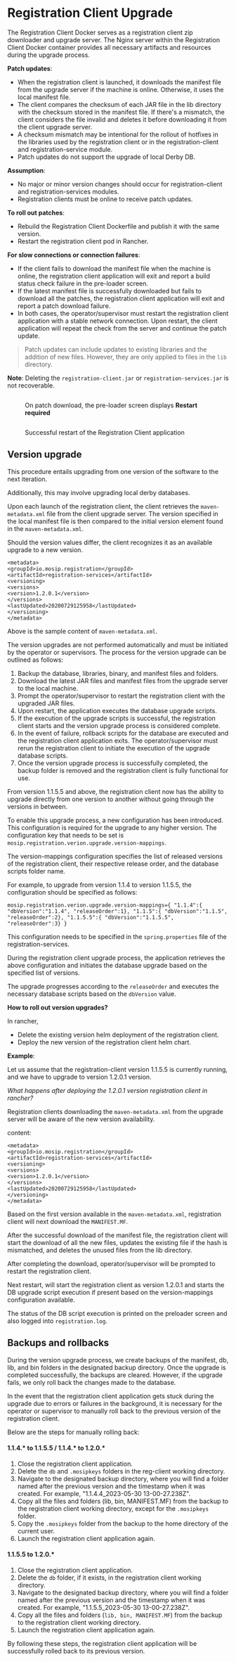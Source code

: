 # Registration Client Upgrade

The Registration Client Docker serves as a registration client zip downloader and upgrade server. The Nginx server within the Registration Client Docker container provides all necessary artifacts and resources during the upgrade process.

**Patch updates**:

* When the registration client is launched, it downloads the manifest file from the upgrade server if the machine is online. Otherwise, it uses the local manifest file.
* The client compares the checksum of each JAR file in the lib directory with the checksum stored in the manifest file. If there's a mismatch, the client considers the file invalid and deletes it before downloading it from the client upgrade server.
* A checksum mismatch may be intentional for the rollout of hotfixes in the libraries used by the registration client or in the registration-client and registration-service module.
* Patch updates do not support the upgrade of local Derby DB.

**Assumption**:

* No major or minor version changes should occur for registration-client and registration-services modules.
* Registration clients must be online to receive patch updates.

**To roll out patches**:

* Rebuild the Registration Client Dockerfile and publish it with the same version.
* Restart the registration client pod in Rancher.

**For slow connections or connection failures**:

* If the client fails to download the manifest file when the machine is online, the registration client application will exit and report a build status check failure in the pre-loader screen.
* If the latest manifest file is successfully downloaded but fails to download all the patches, the registration client application will exit and report a patch download failure.
* In both cases, the operator/supervisor must restart the registration client application with a stable network connection. Upon restart, the client application will repeat the check from the server and continue the patch update.

> Patch updates can include updates to existing libraries and the addition of new files. However, they are only applied to files in the `lib` directory.

**Note**: Deleting the `registration-client.jar` or `registration-services.jar` is not recoverable.

<figure><img src="../../../../../.gitbook/assets/reg-client-upgrade1.png" alt=""><figcaption><p>On patch download, the pre-loader screen displays <strong>Restart required</strong></p></figcaption></figure>

<figure><img src="../../../../../.gitbook/assets/reg-client-upgrade2.png" alt=""><figcaption><p>Successful restart of the Registration Client application</p></figcaption></figure>

## Version upgrade

This procedure entails upgrading from one version of the software to the next iteration.

Additionally, this may involve upgrading local derby databases.

Upon each launch of the registration client, the client retrieves the `maven-metadata.xml` file from the client upgrade server. The version specified in the local manifest file is then compared to the initial version element found in the `maven-metadata.xml`.

Should the version values differ, the client recognizes it as an available upgrade to a new version.

```
<metadata>
<groupId>io.mosip.registration</groupId>
<artifactId>registration-services</artifactId>
<versioning>
<versions>
<version>1.2.0.1</version>
</versions>
<lastUpdated>20200729125958</lastUpdated>
</versioning>
</metadata>
```

Above is the sample content of `maven-metadata.xml`.

The version upgrades are not performed automatically and must be initiated by the operator or supervisors. The process for the version upgrade can be outlined as follows:

1. Backup the database, libraries, binary, and manifest files and folders.
2. Download the latest JAR files and manifest files from the upgrade server to the local machine.
3. Prompt the operator/supervisor to restart the registration client with the upgraded JAR files.
4. Upon restart, the application executes the database upgrade scripts.
5. If the execution of the upgrade scripts is successful, the registration client starts and the version upgrade process is considered complete.
6. In the event of failure, rollback scripts for the database are executed and the registration client application exits. The operator/supervisor must rerun the registration client to initiate the execution of the upgrade database scripts.
7. Once the version upgrade process is successfully completed, the backup folder is removed and the registration client is fully functional for use.

From version 1.1.5.5 and above, the registration client now has the ability to upgrade directly from one version to another without going through the versions in between.

To enable this upgrade process, a new configuration has been introduced. This configuration is required for the upgrade to any higher version. The configuration key that needs to be set is `mosip.registration.verion.upgrade.version-mappings`.

The version-mappings configuration specifies the list of released versions of the registration client, their respective release order, and the database scripts folder name.

For example, to upgrade from version 1.1.4 to version 1.1.5.5, the configuration should be specified as follows:

```
mosip.registration.verion.upgrade.version-mappings={ "1.1.4":{ "dbVersion":"1.1.4", "releaseOrder":1}, "1.1.5":{ "dbVersion":"1.1.5", "releaseOrder":2}, "1.1.5.5":{ "dbVersion":"1.1.5.5", "releaseOrder":3} }
```

This configuration needs to be specified in the `spring.properties` file of the registration-services.

During the registration client upgrade process, the application retrieves the above configuration and initiates the database upgrade based on the specified list of versions.

The upgrade progresses according to the `releaseOrder` and executes the necessary database scripts based on the `dbVersion` value.

**How to roll out version upgrades?**

In rancher,

* Delete the existing version helm deployment of the registration client.
* Deploy the new version of the registration client helm chart.

**Example**:

Let us assume that the registration-client version 1.1.5.5 is currently running, and we have to upgrade to version 1.2.0.1 version.

_What happens after deploying the 1.2.0.1 version registration client in rancher?_

Registration clients downloading the `maven-metadata.xml` from the upgrade server will be aware of the new version availability.

content:

```
<metadata>
<groupId>io.mosip.registration</groupId>
<artifactId>registration-services</artifactId>
<versioning>
<versions>
<version>1.2.0.1</version>
</versions>
<lastUpdated>20200729125958</lastUpdated>
</versioning>
</metadata>
```

Based on the first version available in the `maven-metadata.xml`, registration client will next download the `MANIFEST.MF`.

After the successful download of the manifest file, the registration client will start the download of all the new files, updates the existing file if the hash is mismatched, and deletes the unused files from the lib directory.

After completing the download, operator/supervisor will be prompted to restart the registration client.

Next restart, will start the registration client as version 1.2.0.1 and starts the DB upgrade script execution if present based on the version-mappings configuration available.

The status of the DB script execution is printed on the preloader screen and also logged into `registration.log`.

## Backups and rollbacks

During the version upgrade process, we create backups of the manifest, db, lib, and bin folders in the designated backup directory. Once the upgrade is completed successfully, the backups are cleared. However, if the upgrade fails, we only roll back the changes made to the database.

In the event that the registration client application gets stuck during the upgrade due to errors or failures in the background, it is necessary for the operator or supervisor to manually roll back to the previous version of the registration client.

Below are the steps for manually rolling back:

#### 1.1.4.\* to 1.1.5.5 / 1.1.4.\* to 1.2.0.\*

1. Close the registration client application.
2. Delete the `db` and `.mosipkeys` folders in the reg-client working directory.
3. Navigate to the designated backup directory, where you will find a folder named after the previous version and the timestamp when it was created. For example, "1.1.4.4\_2023-05-30 13-00-27.238Z".
4. Copy all the files and folders (lib, bin, MANIFEST.MF) from the backup to the registration client working directory, except for the `.mosipkeys` folder.
5. Copy the `.mosipkeys` folder from the backup to the home directory of the current user.
6. Launch the registration client application again.

#### 1.1.5.5 to 1.2.0.\*

1. Close the registration client application.
2. Delete the `db` folder, if it exists, in the registration client working directory.
3. Navigate to the designated backup directory, where you will find a folder named after the previous version and the timestamp when it was created. For example, "1.1.5.5\_2023-05-30 13-00-27.238Z".
4. Copy all the files and folders (`lib, bin, MANIFEST.MF`) from the backup to the registration client working directory.
5. Launch the registration client application again.

By following these steps, the registration client application will be successfully rolled back to its previous version.

